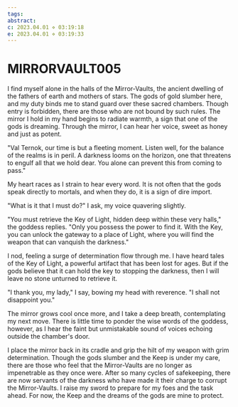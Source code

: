 ```yaml
---
tags: 
abstract: 
c: 2023.04.01 ⋄ 03:19:18
e: 2023.04.01 ⋄ 03:19:33
---
```

# MIRRORVAULT005
I find myself alone in the halls of the Mirror-Vaults, the ancient dwelling of the fathers of earth and mothers of stars. The gods of gold slumber here, and my duty binds me to stand guard over these sacred chambers. Though entry is forbidden, there are those who are not bound by such rules. The mirror I hold in my hand begins to radiate warmth, a sign that one of the gods is dreaming. Through the mirror, I can hear her voice, sweet as honey and just as potent.

"Val Ternok, our time is but a fleeting moment. Listen well, for the balance of the realms is in peril. A darkness looms on the horizon, one that threatens to engulf all that we hold dear. You alone can prevent this from coming to pass."

My heart races as I strain to hear every word. It is not often that the gods speak directly to mortals, and when they do, it is a sign of dire import.

"What is it that I must do?" I ask, my voice quavering slightly.

"You must retrieve the Key of Light, hidden deep within these very halls," the goddess replies. "Only you possess the power to find it. With the Key, you can unlock the gateway to a place of Light, where you will find the weapon that can vanquish the darkness."

I nod, feeling a surge of determination flow through me. I have heard tales of the Key of Light, a powerful artifact that has been lost for ages. But if the gods believe that it can hold the key to stopping the darkness, then I will leave no stone unturned to retrieve it.

"I thank you, my lady," I say, bowing my head with reverence. "I shall not disappoint you."

The mirror grows cool once more, and I take a deep breath, contemplating my next move. There is little time to ponder the wise words of the goddess, however, as I hear the faint but unmistakable sound of voices echoing outside the chamber's door.

I place the mirror back in its cradle and grip the hilt of my weapon with grim determination. Though the gods slumber and the Keep is under my care, there are those who feel that the Mirror-Vaults are no longer as impenetrable as they once were. After so many cycles of safekeeping, there are now servants of the darkness who have made it their charge to corrupt the Mirror-Vaults. I raise my sword to prepare for my foes and the task ahead. For now, the Keep and the dreams of the gods are mine to protect.
